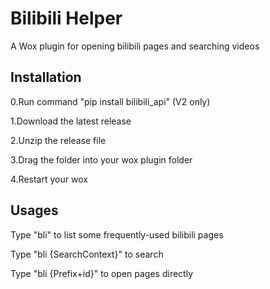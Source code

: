 # Bilibili Helper
A Wox plugin for opening bilibili pages and searching videos


## Installation
0.Run command "pip install bilibili_api" (V2 only)

1.Download the latest release

2.Unzip the release file

3.Drag the folder into your wox plugin folder

4.Restart your wox


## Usages
Type "bli" to list some frequently-used bilibili pages

Type "bli {SearchContext}" to search

Type "bli {Prefix+id}" to open pages directly
